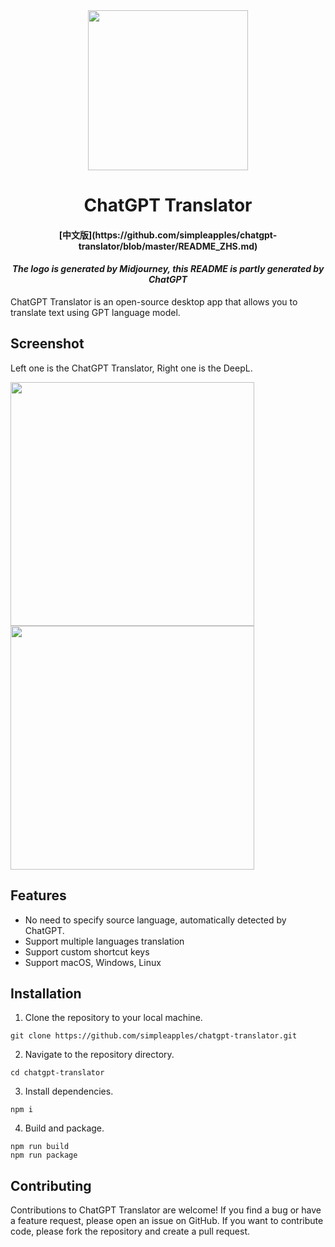 <div align="center">
<img width="256" src="https://github.com/simpleapples/chatgpt-translator/blob/master/assets/icons/512x512.png">
<h1>ChatGPT Translator</h1>
<h4>[中文版](https://github.com/simpleapples/chatgpt-translator/blob/master/README_ZHS.md)</h4>
<h4><i>The logo is generated by Midjourney, this README is partly generated by ChatGPT</i></h4>
</div>

ChatGPT Translator is an open-source desktop app that allows you to translate text using GPT language model.

## Screenshot

Left one is the ChatGPT Translator, Right one is the DeepL.

<img width="390" src="https://github.com/simpleapples/chatgpt-translator/blob/master/docs/chatgpt_screenshot.png"><img width="390" src="https://github.com/simpleapples/chatgpt-translator/blob/master/docs/deepl_screenshot.png">

## Features

-   No need to specify source language, automatically detected by ChatGPT.
-   Support multiple languages translation
-   Support custom shortcut keys
-   Support macOS, Windows, Linux

## Installation

1. Clone the repository to your local machine.

```
git clone https://github.com/simpleapples/chatgpt-translator.git
```

2. Navigate to the repository directory.

```
cd chatgpt-translator
```

3. Install dependencies.

```
npm i
```

4. Build and package.

```
npm run build
npm run package
```

## Contributing

Contributions to ChatGPT Translator are welcome! If you find a bug or have a feature request, please open an issue on GitHub. If you want to contribute code, please fork the repository and create a pull request.
